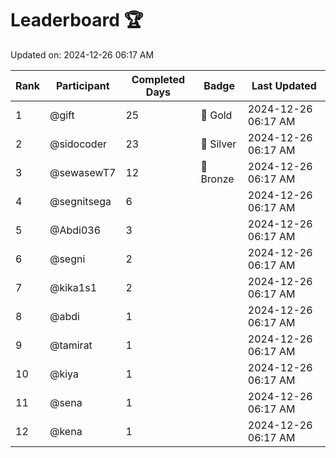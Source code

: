 # Leaderboard 🏆

Updated on: 2024-12-26 06:17 AM

| Rank | Participant       | Completed Days | Badge      | Last Updated         |
|------|-------------------|----------------|------------|----------------------|
| 1    | @gift             | 25             | 🏅 Gold     | 2024-12-26 06:17 AM |
| 2    | @sidocoder        | 23             | 🥈 Silver   | 2024-12-26 06:17 AM |
| 3    | @sewasewT7        | 12             | 🥉 Bronze   | 2024-12-26 06:17 AM |
| 4    | @segnitsega       | 6              |            | 2024-12-26 06:17 AM |
| 5    | @Abdi036          | 3              |            | 2024-12-26 06:17 AM |
| 6    | @segni            | 2              |            | 2024-12-26 06:17 AM |
| 7    | @kika1s1          | 2              |            | 2024-12-26 06:17 AM |
| 8    | @abdi             | 1              |            | 2024-12-26 06:17 AM |
| 9    | @tamirat          | 1              |            | 2024-12-26 06:17 AM |
| 10   | @kiya             | 1              |            | 2024-12-26 06:17 AM |
| 11   | @sena             | 1              |            | 2024-12-26 06:17 AM |
| 12   | @kena             | 1              |            | 2024-12-26 06:17 AM |
